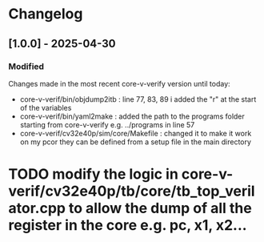 # Changelog

## [1.0.0] - 2025-04-30

### Modified

Changes made in the most recent core-v-verify version until today:

- core-v-verif/bin/objdump2itb : line 77, 83, 89 i added the "r" at the start of the variables
- core-v-verif/bin/yaml2make : added the path to the programs folder starting from core-v-verify e.g. ../programs in line 57
- core-v-verif/cv32e40p/sim/core/Makefile : changed it to make it work on my pcor they can be defined from a setup file in the main directory

# TODO modify the logic in core-v-verif/cv32e40p/tb/core/tb_top_verilator.cpp to allow the dump of all the register in the core e.g. pc, x1, x2...